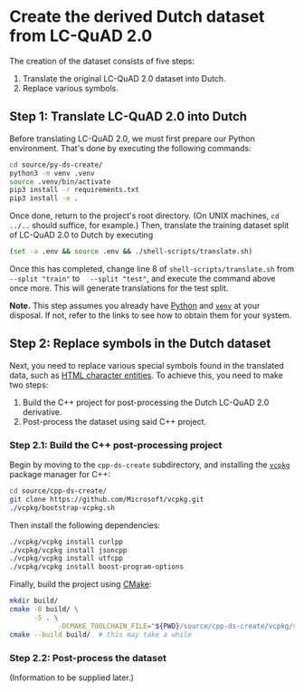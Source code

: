 # Create the derived Dutch dataset from LC-QuAD 2.0

The creation of the dataset consists of five steps:

1. Translate the original LC-QuAD 2.0 dataset into Dutch.
2. Replace various symbols.

## Step 1: Translate LC-QuAD 2.0 into Dutch

Before translating LC-QuAD 2.0, we must first prepare our Python environment. That's done by executing the following commands:

```sh
cd source/py-ds-create/
python3 -m venv .venv
source .venv/bin/activate
pip3 install -r requirements.txt
pip3 install -e .
```

Once done, return to the project's root directory. (On UNIX machines, `cd ../..` should suffice, for example.) Then, translate the training dataset split of LC-QuAD 2.0 to Dutch by executing

```sh
(set -a .env && source .env && ./shell-scripts/translate.sh)
```

Once this has completed, change line 8 of `shell-scripts/translate.sh` from `  --split "train"` to `  --split "test"`, and execute the command above once more. This will generate translations for the test split.

**Note.** This step assumes you already have <a href="https://www.python.org/">Python</a> and <a href="https://docs.python.org/3/library/venv.html">`venv`</a> at your disposal. If not, refer to the links to see how to obtain them for your system.

## Step 2: Replace symbols in the Dutch dataset

Next, you need to replace various special symbols found in the translated data, such as <a href="https://en.wikipedia.org/wiki/List_of_XML_and_HTML_character_entity_references">HTML character entities</a>. To achieve this, you need to make two steps:

1. Build the C++ project for post-processing the Dutch LC-QuAD 2.0 derivative.
2. Post-process the dataset using said C++ project.

### Step 2.1: Build the C++ post-processing project

Begin by moving to the `cpp-ds-create` subdirectory, and installing the <a href="https://vcpkg.io/en/index.html">`vcpkg`</a> package manager for C++:

```sh
cd source/cpp-ds-create/
git clone https://github.com/Microsoft/vcpkg.git
./vcpkg/bootstrap-vcpkg.sh
```

Then install the following dependencies:

```sh
./vcpkg/vcpkg install curlpp
./vcpkg/vcpkg install jsoncpp
./vcpkg/vcpkg install utfcpp
./vcpkg/vcpkg install boost-program-options
```

Finally, build the project using <a href="https://cmake.org">CMake</a>:

```sh
mkdir build/
cmake -B build/ \
      -S . \
			-DCMAKE_TOOLCHAIN_FILE="${PWD}/source/cpp-ds-create/vcpkg/scripts/buildsystems/vcpkg.cmake"
cmake --build build/  # this may take a while
```

### Step 2.2: Post-process the dataset

(Information to be supplied later.)

